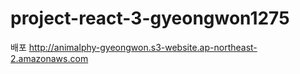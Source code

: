 # project-react-3-gyeongwon1275

배포 http://animalphy-gyeongwon.s3-website.ap-northeast-2.amazonaws.com